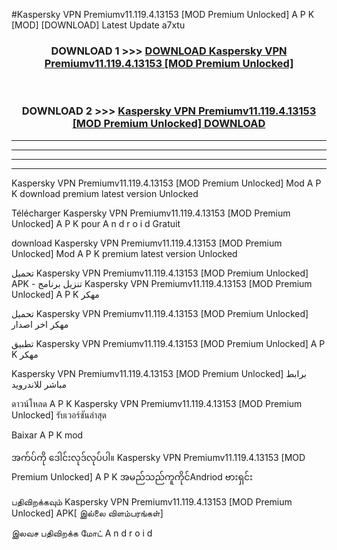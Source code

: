 #Kaspersky VPN Premiumv11.119.4.13153 [MOD Premium Unlocked] A P K [MOD] [DOWNLOAD] Latest Update a7xtu



<div align="center">

<h3>DOWNLOAD 1 >>> <a href="https://teeasianyam.web.app?sq=Kaspersky VPN Premiumv11.119.4.13153 [MOD Premium Unlocked]">DOWNLOAD Kaspersky VPN Premiumv11.119.4.13153 [MOD Premium Unlocked] </a></h3><br>

<h3>DOWNLOAD 2 >>> <a href="https://teeasianyam.web.app?sq=Kaspersky VPN Premiumv11.119.4.13153 [MOD Premium Unlocked] ">Kaspersky VPN Premiumv11.119.4.13153 [MOD Premium Unlocked]  DOWNLOAD </a></h3>

</div>


----------------------------------------------------------

----------------------------------------------------------

----------------------------------------------------------

----------------------------------------------------------


Kaspersky VPN Premiumv11.119.4.13153 [MOD Premium Unlocked]  Mod A P K download premium latest version Unlocked

Télécharger Kaspersky VPN Premiumv11.119.4.13153 [MOD Premium Unlocked]  A P K pour A n d r o i d Gratuit

download Kaspersky VPN Premiumv11.119.4.13153 [MOD Premium Unlocked]  Mod A P K premium latest version Unlocked

تحميل Kaspersky VPN Premiumv11.119.4.13153 [MOD Premium Unlocked]  APK - تنزيل برنامج Kaspersky VPN Premiumv11.119.4.13153 [MOD Premium Unlocked]  A P K مهكر

تحميل Kaspersky VPN Premiumv11.119.4.13153 [MOD Premium Unlocked]  مهكر اخر اصدار

تطبيق Kaspersky VPN Premiumv11.119.4.13153 [MOD Premium Unlocked]  A P K مهكر

Kaspersky VPN Premiumv11.119.4.13153 [MOD Premium Unlocked]  برابط مباشر للاندرويد

ดาวน์โหลด A P K Kaspersky VPN Premiumv11.119.4.13153 [MOD Premium Unlocked]  รับเวอร์ชันล่าสุด

Baixar A P K mod

အက်ပ်ကို ဒေါင်းလုဒ်လုပ်ပါ။ Kaspersky VPN Premiumv11.119.4.13153 [MOD Premium Unlocked]  A P K အမည်သည်ကူကိုင်Andriod ဗားရှင်း

பதிவிறக்கவும் Kaspersky VPN Premiumv11.119.4.13153 [MOD Premium Unlocked]  APK[ இல்லை விளம்பரங்கள்] 
 
இலவச பதிவிறக்க மோட் A n d r o i d



